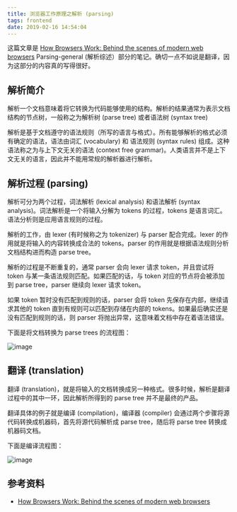 ```yaml
---
title: 浏览器工作原理之解析 (parsing)
tags: frontend
date: 2019-02-16 14:54:04
---
```



这篇文章是 [How Browsers Work: Behind the scenes of modern web browsers](https://www.html5rocks.com/en/tutorials/internals/howbrowserswork/#Parsing_general) Parsing-general (解析综述）部分的笔记。确切一点不如说是翻译，因为这部分的内容真的写得很好。

## 解析简介

解析一个文档意味着将它转换为代码能够使用的结构。解析的结果通常为表示文档结构的节点树，一般称之为解析树 (parse tree) 或者语法树 (syntax tree)

解析是基于文档遵守的语法规则（所写的语言与格式）。所有能够解析的格式必须有确定的语法，语法由词汇 (vocabulary) 和 语法规则 (syntax rules) 组成。这种语法称之为与上下文无关的语法 (context free grammar)。人类语言并不是上下文无关的语言，因此并不能用常规的解析器进行解析。

## 解析过程 (parsing)

解析可分为两个过程，词法解析 (lexical analysis) 和语法解析 (syntax analysis)。词法解析是一个将输入分解为 tokens 的过程，tokens 是语言词汇。语法分析则是应用语言规则的过程。

解析的工作，由 lexer (有时候称之为 tokenizer) 与 parser 配合完成。lexer 的作用就是将输入的内容转换成合法的 tokens。parser 的作用就是根据语法规则分析文档结构进而构造 parse tree。

解析的过程是不断重复的，通常 parser 会向 lexer 请求 token，并且尝试将 token 与某一条语法规则匹配。如果匹配的话，与 token 对应的节点将会被添加到 parse tree，parser 继续向 lexer 请求 token。

如果 token 暂时没有匹配到规则的话，parser 会将 token 先保存在内部，继续请求其他的 token 直到有规则可以匹配到存储在内部的 tokens。如果最后确实还是没有匹配到规则的话，则 parser 将抛出异常，这意味着文档中存在着语法错误。

下面是将文档转换为 parse trees 的流程图：

![image](https://user-images.githubusercontent.com/26449894/52899649-6ddfaf00-3227-11e9-8187-8f9ba394c9bb.png)

## 翻译 (translation)

翻译 (translation)，就是将输入的文档转换成另一种格式。很多时候，解析是翻译过程中的其中一环，因此解析所得到的 parse tree 并不是最终的产品。

翻译具体的例子就是编译 (compilation)，编译器 (compiler) 会通过两个步骤将源代码转换成机器码，首先将源代码解析成 parse tree，随后将 parse tree 转换成机器码文档。

下面是编译流程图：

![image](https://user-images.githubusercontent.com/26449894/52899669-9667a900-3227-11e9-8927-5455507f991e.png)

## 参考资料

- [How Browsers Work: Behind the scenes of modern web browsers](https://www.html5rocks.com/en/tutorials/internals/howbrowserswork/#Parsing_general)
